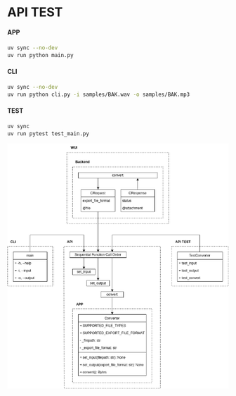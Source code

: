 # API TEST

#### APP
```bash
uv sync --no-dev
uv run python main.py
```

#### CLI
```bash
uv sync --no-dev
uv run python cli.py -i samples/BAK.wav -o samples/BAK.mp3
```

#### TEST
```bash
uv sync
uv run pytest test_main.py
```

<p align="center"><img src="../../_readme/Diagram-WUI.drawio.png" /></p>
